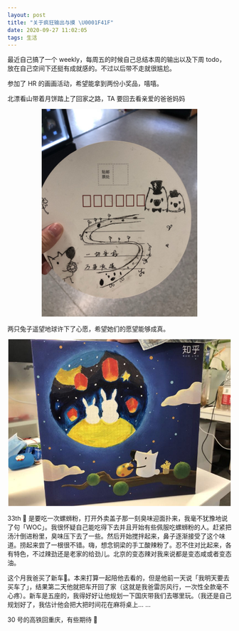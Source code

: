 ```yaml
---
layout: post
title: "关于疯狂输出与摸 \U0001F41F"
date: 2020-09-27 11:02:05
tags: 生活
---
```


最近自己搞了一个 weekly，每周五的时候自己总结本周的输出以及下周 todo，放在自己空间下还挺有成就感的。不过以后带不走就很尴尬。

参加了 HR 的画画活动，希望能拿到两份小奖品，嘻嘻。

北漂看山带着月饼踏上了回家之路，TA 要回去看亲爱的爸爸妈妈
<center><img src="/images/kanshan-moon.jpg" width="350px" /></center>

两只兔子遥望地球许下了心愿，希望她们的愿望能够成真。
<center><img src="/images/moon.jpg"  width="500px" /></center>

33th 🌟 是要吃一次螺蛳粉，打开外卖盖子那一刻臭味迎面扑来，我毫不犹豫地说了句「WOC」。我很怀疑自己能吃得下去并且开始有些佩服吃螺蛳粉的人。赶紧把汤汁倒进粉里，臭味压下去了一些。然后开始搅拌起来，鼻子逐渐接受了这个味道。捞起来尝了一根很不错。嗨，想念铜梁的手工酸辣粉了。忍不住对比起来，各有特色，不过辣劲还是老家的给劲儿。北京的变态辣对我来说都是变态咸或者变态油。


这个月我爸买了新车🚗。本来打算一起陪他去看的，但是他前一天说「我明天要去买车了」，结果第二天他就把车开回了家（这就是我爸雷厉风行，一次性全款毫不心疼）。新车是五座的，我得好好让他规划一下国庆带我们去哪里玩。（我还是自己规划好了，我估计他会把大把时间花在麻将桌上... ...

30 号的高铁回重庆，有些期待 🐶